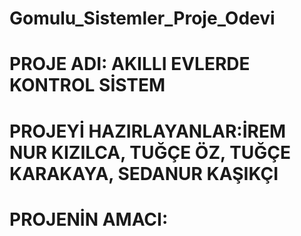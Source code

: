 # Gomulu_Sistemler_Proje_Odevi
# PROJE ADI: AKILLI EVLERDE KONTROL SİSTEM
# PROJEYİ HAZIRLAYANLAR:İREM NUR KIZILCA, TUĞÇE ÖZ, TUĞÇE KARAKAYA, SEDANUR KAŞIKÇI
# PROJENİN AMACI:
